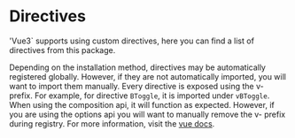 # Directives

<div class="lead mb-5">

'Vue3` supports using custom directives, here you can find a list of directives from this package.

</div>

Depending on the installation method, directives may be automatically registered globally. However, if they are not automatically imported, you will want to import them manually. Every directive is exposed using the v- prefix. For example, for directive `BToggle`, it is imported under `vBToggle`. When using the composition api, it will function as expected. However, if you are using the options api you will want to manually remove the v- prefix during registry. For more information, visit the [vue docs](https://vuejs.org/guide/reusability/custom-directives.html#introduction).

<table-of-contents-card v-for="composable in computedComposablesList" :key="composable.name" class="my-3" :name="composable.name" :description="composable.description" :route="composable.route" />

<script setup lang="ts">
import {withBase} from 'vitepress'
import {computed} from 'vue'
import TableOfContentsCard from '../components/TableOfContentsCard.vue'

const routeLocation = (name: string): string => withBase(`/reference/directives/${name}`).trim()

const composablesList: {name: string; description: string}[] = [
  {
    name: 'BColorMode',
    description: 'The BColorMode directive has a similar result to the useColorMode utility, but provides more low level access than the composable',
  },
  {
    name: 'BModal',
    description: 'Similar to the BToggle directive, the BModal directive is used to trigger the state of a modal through directive',
  },
  {
    name: 'BPopover',
    description: 'Add popovers to any element on your site, using Bootstrap v4 CSS for styling and animations',
  },
  {
    name: 'BToggle',
    description: 'A light-weight directive for toggling visibility state for collapses and sidebars by ID. It automatically handles the accessibility attributes on the trigger element',
  },
  {
    name: 'BTooltip',
    description: 'Add custom tooltips to any element. Tooltips can be triggered by hovering, focusing, or clicking an element',
  }
]

const computedComposablesList = computed(() =>
  [...composablesList]
    .map((el) => ({
      name: el.name,
      description: el.description,
      route: routeLocation(el.name),
    }))
    .sort((a, b) => a.name.localeCompare(b.name))
)
</script>
